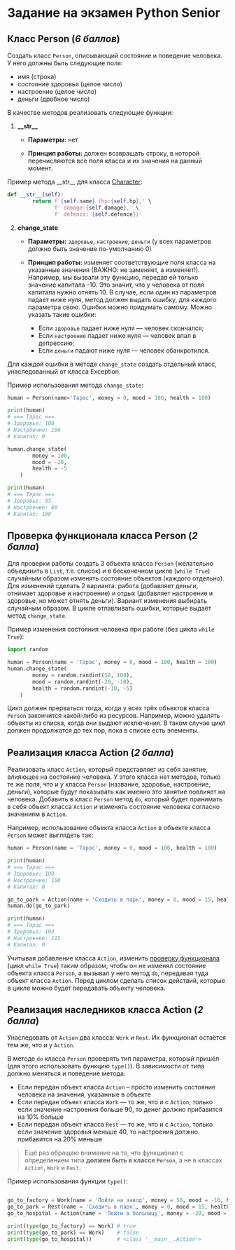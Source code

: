 # Задание на экзамен Python Senior

## Класс Person (_6 баллов_)
Создать класс `Person`, описывающий состояние и поведение человека. У него должны быть следующие поля: 
- имя (строка)
- состояние здоровья (целое число)
- настроение (целое число)
- деньги (дробное число)

В качестве методов реализовать следующие функции:

1. **\_\_str\_\_**

   - **Параметры:** нет

   - **Принцип работы:** должен возвращать строку, в которой перечисляются все поля класса и их значения на данный момент.

Пример метода \_\_str\_\_ для класса [Character](https://github.com/svitlyi-itstep/B2011/blob/master/Lesson_3/character.py#L13):
```python
def __str__(self):
        return f'{self.name} (hp:{self.hp},' \
               f' damage:{self.damage},' \
               f' defence: {self.defence})'
```

2. **change_state**

   - **Параметры:** `здоровье`, `настроение`, `деньги` (у всех параметров должно быть значение по-умолчанию 0)

   - **Принцип работы:** изменяет соответствующие поля класса на указанные значения (ВАЖНО: не заменяет, а изменяет!). Например, мы вызвали эту функцию, передав ей только значение капитала -10. Это значит, что у человека от поля капитала нужно отнять 10.
В случае, если один из параметров падает ниже нуля, метод должен выдать ошибку, для каждого параметра свою. Ошибки можно придумать самому.
Можно указать такие ошибки:
      - Если `здоровье` падает ниже нуля — человек скончался;
      - Если `настроение` падает ниже нуля — человек впал в депрессию;
      - Если `деньги` падают ниже нуля — человек обанкротился.

Для каждой ошибки в методе `change_state` создать отдельный класс, унаследованный от класса Exception.

  Пример использования метода `change_state`:
  ```python
  human = Person(name='Тарас', money = 0, mood = 100, health = 100)
  
  print(human)
  # === Тарас ===
  # Здоровье: 100
  # Настроение: 100
  # Капитал: 0
  
  human.change_state(
          money = 100,
          mood = -20,
          health = -5
      )
  
  print(human)
  # === Тарас ===
  # Здоровье: 95
  # Настроение: 80
  # Капитал: 100
  ```

## Проверка функционала класса Person (_2 балла_)
Для проверки работы создать 3 объекта класса `Person` (желательно объединить в `List`, т.е. список) и в бесконечном цикле (`while True`) случайным образом изменять состояние объектов (каждого отдельно). Для изменений сделать 2 варианта: работа (добавляет деньги, отнимает здоровье и настроение) и отдых (добавляет настроение и здоровье, но может отнять деньги). Вариант изменения выбирать случайным образом. В цикле отлавливать ошибки, которые выдаёт метод `change_state`.

Пример изменения состояния человека при работе (без цикла `while True`):
```python
import random

human = Person(name = 'Тарас', money = 0, mood = 100, health = 100)
human.change_state(
        money = random.randint(50, 100),
        mood = random.randint(-20, -10),
        health = random.randint(-10, -5)
    )
```

Цикл должен прерваться тогда, когда у всех трёх объектов класса `Person` закончится какой-либо из ресурсов. Например, можно удалять объекты из списка, когда они выдают исключения. В таком случае цикл должен продолжатся до тех пор, пока в списке есть элементы.

## Реализация класса Action (_2 балла_)
Реализовать класс `Action`, который представляет из себя занятие, влияющее на состояние человека. У этого класса нет методов, только те же поля, что и у класса `Person` (название, здоровье, настроение, деньги), которые будут показывать как именно это занятие повлияет на человека. Добавить в класс `Person` метод `do`, который будет принимать в себя объект класса `Action` и изменять состояние человека согласно значениям в `Action`.

Например, использование объекта класса `Action` в объекте класса `Person` может выглядеть так:
```python
human = Person(name = 'Тарас', money = 0, mood = 100, health = 100)

print(human)
# === Тарас ===
# Здоровье: 100
# Настроение: 100
# Капитал: 0

go_to_park = Action(name = 'Сходить в парк', money = 0, mood = 15, health = 3)
human.do(go_to_park)

print(human)
# === Тарас ===
# Здоровье: 103
# Настроение: 115
# Капитал: 0
```

Учитывая добавление класса `Action`, изменить [проверку функционала](https://github.com/svitlyi-itstep/B2011/blob/master/Exam.md#%D0%BF%D1%80%D0%BE%D0%B2%D0%B5%D1%80%D0%BA%D0%B0-%D1%84%D1%83%D0%BD%D0%BA%D1%86%D0%B8%D0%BE%D0%BD%D0%B0%D0%BB%D0%B0-%D0%BA%D0%BB%D0%B0%D1%81%D1%81%D0%B0-person-2-%D0%B1%D0%B0%D0%BB%D0%BB%D0%B0) (цикл `while True`) таким образом, чтобы он не изменял состояние объекта класса `Person`, а вызывал у него метод `do`, передавая туда объект класса `Action`. Перед циклом сделать список действий, которые в цикле можно будет передавать объекту человека.

## Реализация наследников класса Action (_2 балла_)
Унаследовать от `Action` два класса: `Work` и `Rest`. Их функционал остаётся тем же, что и у `Action`. 

В методе `do` класса `Person` проверять тип параметра, который пришёл (для этого использовать функцию `type()`). В зависимости от типа должно меняться и поведение метода:
- Если передан объект класса `Action` – просто изменить состояние человека на значения, указанные в объекте
- Если передан объект класса `Work` — то же, что и с `Action`, только если значение настроения больше 90, то денег должно прибавится на 10% больше
- Если передан объект класса `Rest` — то же, что и с `Action`, только если значение здоровья меньше 40, то настроения 
должно прибавится на 20% меньше

> Ещё раз обращаю внимание на то, что функционал с определением типа **должен быть в классе `Person`**, а не в классах `Action`, `Work` и `Rest`.

Пример использования функции `type()`:
```python

go_to_factory = Work(name = 'Пойти на завод', money = 50, mood = -10, health = -3)
go_to_park = Rest(name = 'Сходить в парк', money = 0, mood = 15, health = 3)
go_to_hospital = Action(name = 'Пойти в больницу', money = -20, mood = -5, health = 20)

print(type(go_to_factory) == Work) # true
print(type(go_to_park) == Work)    # false
print(type(go_to_hospital))        # <class '__main__.Action'>

```
